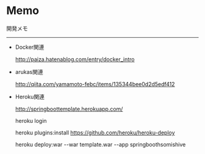 # Memo
  開発メモ
****
* Docker関連

  http://paiza.hatenablog.com/entry/docker_intro

* arukas関連

  http://qiita.com/yamamoto-febc/items/135344bee0d2d5edf412

* Heroku関連

  http://springboottemplate.herokuapp.com/

  heroku login
  
  heroku plugins:install https://github.com/heroku/heroku-deploy
  
  heroku deploy:war --war template.war --app springboothsomishive

